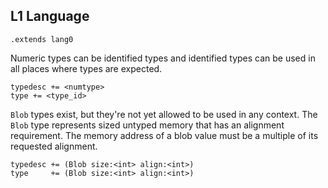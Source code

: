 ## L1 Language

```grammar
.extends lang0
```

Numeric types can be identified types and identified types can be used in all
places where types are expected.

```grammar
typedesc += <numtype>
type += <type_id>
```

`Blob` types exist, but they're not yet allowed to be used in any context. The
`Blob` type represents sized untyped memory that has an alignment requirement.
The memory address of a blob value must be a multiple of its requested
alignment.

```grammar
typedesc += (Blob size:<int> align:<int>)
type     += (Blob size:<int> align:<int>)
```
